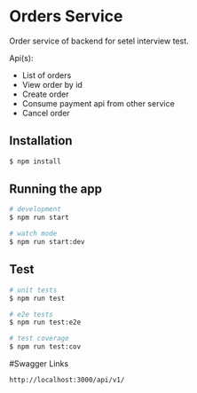 # Orders Service

Order service of backend for setel interview test.

Api(s):

- List of orders
- View order by id
- Create order
- Consume payment api from other service
- Cancel order

## Installation

```bash
$ npm install
```

## Running the app

```bash
# development
$ npm run start

# watch mode
$ npm run start:dev

```

## Test

```bash
# unit tests
$ npm run test

# e2e tests
$ npm run test:e2e

# test coverage
$ npm run test:cov
```

#Swagger Links

```bash
http://localhost:3000/api/v1/
```
